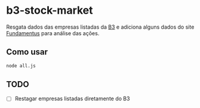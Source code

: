# b3-stock-market

Resgata dados das empresas listadas da [B3](http://www.b3.com.br/pt_br/produtos-e-servicos/negociacao/renda-variavel/empresas-listadas.htm) e adiciona alguns dados do site [Fundamentus](https://www.fundamentus.com.br) para análise das ações.

## Como usar

```bash
node all.js
```

## TODO

- [ ] Restagar empresas listadas diretamente do B3
